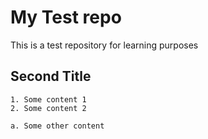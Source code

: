 # My Test repo

This is a test repository for learning purposes

## Second Title

```
1. Some content 1
2. Some content 2

a. Some other content
```